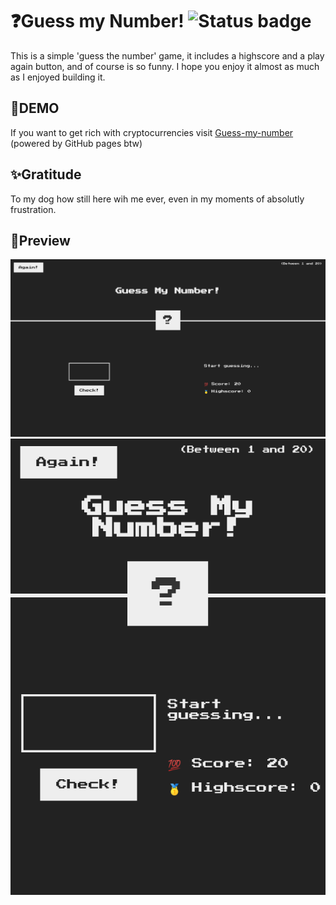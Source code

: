 # ❓Guess my Number! ![Status badge](https://img.shields.io/badge/status-completed-green)

This is a simple 'guess the number' game, it includes a highscore and a play again button, and of course is so funny. I hope you enjoy it almost as much as I enjoyed building it.
## 🚀DEMO
If you want to get rich with cryptocurrencies visit [Guess-my-number](https://luiscadillo.github.io/Guess-my-number-game "website") (powered by GitHub pages btw)
## ✨Gratitude 
To my dog how still here wih me ever, even in my moments of absolutly frustration.
## 👀Preview
![Screenshot](Guess-my-number.png) 
![Screenshot](Guess-my-number-mobile.png) 
